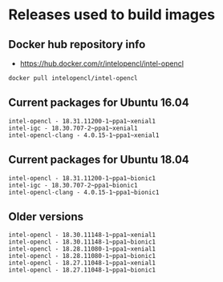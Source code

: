# Releases used to build images

## Docker hub repository info

* https://hub.docker.com/r/intelopencl/intel-opencl

```
docker pull intelopencl/intel-opencl
```

## Current packages for Ubuntu 16.04

```
intel-opencl - 18.31.11200-1~ppa1~xenial1
intel-igc - 18.30.707-2~ppa1~xenial1
intel-opencl-clang - 4.0.15-1~ppa1~xenial1
```

## Current packages for Ubuntu 18.04

```
intel-opencl - 18.31.11200-1~ppa1~bionic1
intel-igc - 18.30.707-2~ppa1~bionic1
intel-opencl-clang - 4.0.15-1~ppa1~bionic1
```

## Older versions

```
intel-opencl - 18.30.11148-1~ppa1~xenial1
intel-opencl - 18.30.11148-1~ppa1~bionic1
intel-opencl - 18.28.11080-1~ppa1~xenial1
intel-opencl - 18.28.11080-1~ppa1~bionic1
intel-opencl - 18.27.11048-1~ppa1~xenial1
intel-opencl - 18.27.11048-1~ppa1~bionic1
```
